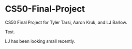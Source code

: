 # CS50-Final-Project
CS50 Final Project for Tyler Tarsi, Aaron Kruk, and LJ Barlow.

Test.

LJ has been looking small recently.